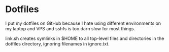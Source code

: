 Dotfiles
========

I put my dotfiles on GitHub because I hate using different environments on my laptop and VPS and sshfs is too darn slow for most things.

link.sh creates symlinks in $HOME to all top-level files and directories in the dotfiles directory, ignoring filenames in ignore.txt.
